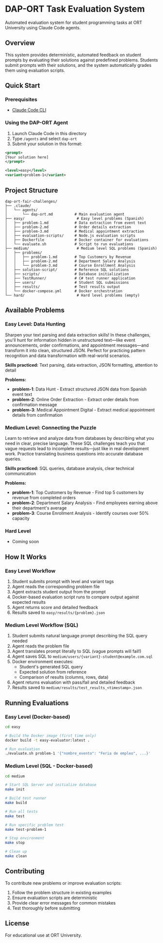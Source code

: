 # DAP-ORT Task Evaluation System

Automated evaluation system for student programming tasks at ORT University using Claude Code agents.

## Overview

This system provides deterministic, automated feedback on student prompts by evaluating their solutions against predefined problems. Students submit prompts with their solutions, and the system automatically grades them using evaluation scripts.

## Quick Start

### Prerequisites
- [Claude Code CLI](https://docs.claude.com/en/docs/claude-code)

### Using the DAP-ORT Agent

1. Launch Claude Code in this directory
2. Type `/agents` and select `dap-ort`
3. Submit your solution in this format:

```xml
<prompt>
[Your solution here]
</prompt>

<level>easy</level>
<variant>problem-1</variant>
```

## Project Structure

```
dap-ort-fair-challenges/
├── .claude/
│   └── agents/
│       └── dap-ort.md          # Main evaluation agent
├── easy/                        # Easy level problems (Spanish)
│   ├── problem-1.md            # Data extraction from event text
│   ├── problem-2.md            # Order details extraction
│   ├── problem-3.md            # Medical appointment extraction
│   ├── evaluation-scripts/     # Node.js evaluation scripts
│   ├── Dockerfile              # Docker container for evaluations
│   └── evaluate.sh             # Script to run evaluations
├── medium/                      # Medium level SQL problems (Spanish)
│   ├── problems/
│   │   ├── problem-1.md        # Top Customers by Revenue
│   │   ├── problem-2.md        # Department Salary Analysis
│   │   └── problem-3.md        # Course Enrollment Analysis
│   ├── solution-script/        # Reference SQL solutions
│   ├── scripts/                # Database initialization
│   ├── TestRunner/             # C# test runner application
│   ├── users/                  # Student SQL submissions
│   ├── results/                # Test results output
│   └── docker-compose.yml      # Docker orchestration
└── hard/                        # Hard level problems (empty)
```

## Available Problems

### Easy Level: Data Hunting
Sharpen your text parsing and data extraction skills! In these challenges, you'll hunt for information hidden in unstructured text—like event announcements, order confirmations, and appointment messages—and transform it into clean, structured JSON. Perfect for practicing pattern recognition and data transformation with real-world scenarios.

**Skills practiced:** Text parsing, data extraction, JSON formatting, attention to detail

**Problems:**
- **problem-1**: Data Hunt - Extract structured JSON data from Spanish event text
- **problem-2**: Online Order Extraction - Extract order details from confirmation message
- **problem-3**: Medical Appointment Digital - Extract medical appointment details from confirmation

### Medium Level: Connecting the Puzzle
Learn to retrieve and analyze data from databases by describing what you need in clear, precise language. These SQL challenges teach you that vague requests lead to incomplete results—just like in real development work. Practice translating business questions into accurate database queries.

**Skills practiced:** SQL queries, database analysis, clear technical communication

**Problems:**
- **problem-1**: Top Customers by Revenue - Find top 5 customers by revenue from completed orders
- **problem-2**: Department Salary Analysis - Find employees earning above their department's average
- **problem-3**: Course Enrollment Analysis - Identify courses over 50% capacity

### Hard Level
- Coming soon

## How It Works

### Easy Level Workflow
1. Student submits prompt with level and variant tags
2. Agent reads the corresponding problem file
3. Agent extracts student output from the prompt
4. Docker-based evaluation script runs to compare output against expected results
5. Agent returns score and detailed feedback
6. Results saved to `easy/results/{problem}.json`

### Medium Level Workflow (SQL)
1. Student submits natural language prompt describing the SQL query needed
2. Agent reads the problem file
3. Agent translates prompt literally to SQL (vague prompts will fail!)
4. Agent saves SQL to `medium/users/{variant}-student@example.com.sql`
5. Docker environment executes:
   - Student's generated SQL query
   - Expected solution from reference
   - Comparison of results (columns, rows, data)
6. Agent returns evaluation with pass/fail and detailed feedback
7. Results saved to `medium/results/test_results_<timestamp>.json`

## Running Evaluations

### Easy Level (Docker-based)
```bash
cd easy

# Build the Docker image (first time only)
docker build -t easy-evaluator:latest .

# Run evaluation
./evaluate.sh problem-1 '{"nombre_evento": "Feria de empleo", ...}'
```

### Medium Level (SQL - Docker-based)
```bash
cd medium

# Start SQL Server and initialize database
make init

# Build test runner
make build

# Run all tests
make test

# Run specific problem test
make test-problem-1

# Stop environment
make stop

# Clean up
make clean
```

## Contributing

To contribute new problems or improve evaluation scripts:
1. Follow the problem structure in existing examples
2. Ensure evaluation scripts are deterministic
3. Provide clear error messages for common mistakes
4. Test thoroughly before submitting

## License

For educational use at ORT University.
